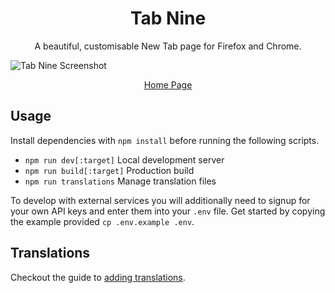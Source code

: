 <h1 align="center">Tab Nine</h1>

<p align="center">A beautiful, customisable New Tab page for Firefox and Chrome.</p>

![Tab Nine Screenshot](screenshot.png)

<p align="center"><a href="https://xsfs.xyz/tab-nine">Home Page</a></p>

## Usage

Install dependencies with `npm install` before running the following scripts.

- `npm run dev[:target]` Local development server
- `npm run build[:target]` Production build
- `npm run translations` Manage translation files

To develop with external services you will additionally need to signup for your own API keys
and enter them into your `.env` file. Get started by copying the example provided `cp .env.example .env`.

## Translations

Checkout the guide to [adding translations](TRANSLATING.md).
